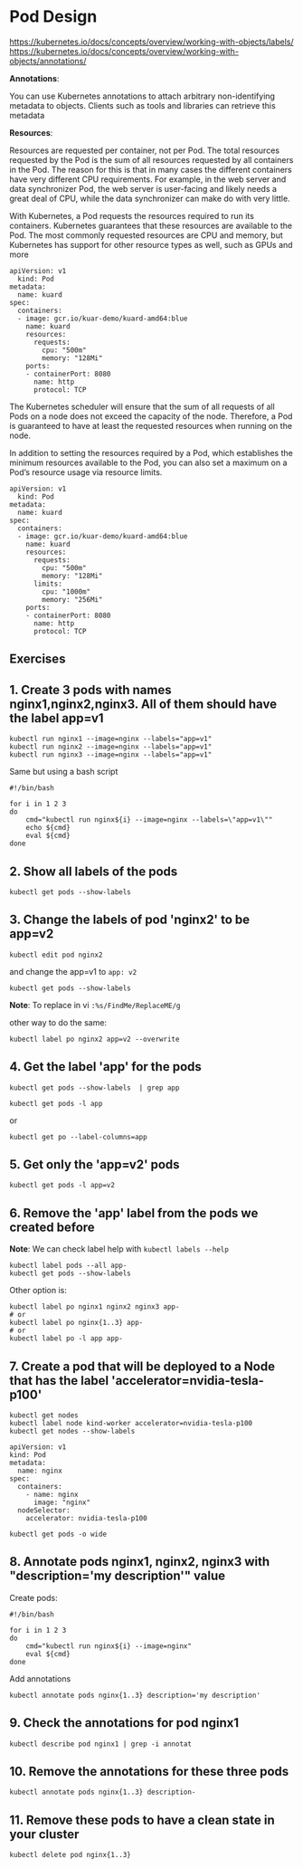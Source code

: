 # Pod Design

https://kubernetes.io/docs/concepts/overview/working-with-objects/labels/
https://kubernetes.io/docs/concepts/overview/working-with-objects/annotations/

**Annotations**:

You can use Kubernetes annotations to attach arbitrary non-identifying metadata to objects. Clients such as tools and libraries can retrieve this metadata

**Resources**:

Resources are requested per container, not per Pod. The total
resources requested by the Pod is the sum of all resources requested
by all containers in the Pod. The reason for this is that in many
cases the different containers have very different CPU requirements.
For example, in the web server and data synchronizer Pod,
the web server is user-facing and likely needs a great deal of CPU,
while the data synchronizer can make do with very little.

With Kubernetes, a Pod requests the resources required to run its containers. Kubernetes
guarantees that these resources are available to the Pod. The most commonly requested resources are CPU and memory, but Kubernetes has support for other
resource types as well, such as GPUs and more

```
apiVersion: v1
  kind: Pod
metadata:
  name: kuard
spec:
  containers:
  - image: gcr.io/kuar-demo/kuard-amd64:blue
    name: kuard
    resources:
      requests:
        cpu: "500m"
        memory: "128Mi"
    ports:
    - containerPort: 8080
      name: http
      protocol: TCP
```

The Kubernetes scheduler will
ensure that the sum of all requests of all Pods on a node does not exceed the capacity
of the node. Therefore, a Pod is guaranteed to have at least the requested resources
when running on the node.

In addition to setting the resources required by a Pod, which establishes the minimum
resources available to the Pod, you can also set a maximum on a Pod’s resource
usage via resource limits.

```
apiVersion: v1
  kind: Pod
metadata:
  name: kuard
spec:
  containers:
  - image: gcr.io/kuar-demo/kuard-amd64:blue
    name: kuard
    resources:
      requests:
        cpu: "500m"
        memory: "128Mi"
      limits:
        cpu: "1000m"
        memory: "256Mi"
    ports:
    - containerPort: 8080
      name: http
      protocol: TCP
```

## Exercises

## 1. Create 3 pods with names nginx1,nginx2,nginx3. All of them should have the label app=v1

```
kubectl run nginx1 --image=nginx --labels="app=v1"
kubectl run nginx2 --image=nginx --labels="app=v1"
kubectl run nginx3 --image=nginx --labels="app=v1"
```

Same but using a bash script

```
#!/bin/bash

for i in 1 2 3
do
    cmd="kubectl run nginx${i} --image=nginx --labels=\"app=v1\""
    echo ${cmd}
    eval ${cmd}
done
```

## 2. Show all labels of the pods

```
kubectl get pods --show-labels   
```

## 3. Change the labels of pod 'nginx2' to be app=v2

```
kubectl edit pod nginx2 
```

and change the app=v1 to `app: v2`

```
kubectl get pods --show-labels  
```

**Note**: To replace in vi `:%s/FindMe/ReplaceME/g`

other way to do the same:

```
kubectl label po nginx2 app=v2 --overwrite
```

## 4. Get the label 'app' for the pods

```
kubectl get pods --show-labels  | grep app 
```

```
kubectl get pods -l app
``` 
or 
```
kubectl get po --label-columns=app
```

## 5. Get only the 'app=v2' pods

```
kubectl get pods -l app=v2
```

## 6. Remove the 'app' label from the pods we created before

**Note**: We can check label help with `kubectl labels --help`

```
kubectl label pods --all app-
kubectl get pods --show-labels
```

Other option is:

```
kubectl label po nginx1 nginx2 nginx3 app-
# or
kubectl label po nginx{1..3} app-
# or
kubectl label po -l app app-
```

## 7. Create a pod that will be deployed to a Node that has the label 'accelerator=nvidia-tesla-p100'

```
kubectl get nodes
kubectl label node kind-worker accelerator=nvidia-tesla-p100
kubectl get nodes --show-labels
```

```
apiVersion: v1
kind: Pod
metadata:
  name: nginx
spec:
  containers:
    - name: nginx
      image: "nginx"
  nodeSelector:
    accelerator: nvidia-tesla-p100
```

```
kubectl get pods -o wide
```

## 8. Annotate pods nginx1, nginx2, nginx3 with "description='my description'" value

Create pods:

```
#!/bin/bash

for i in 1 2 3
do 
    cmd="kubectl run nginx${i} --image=nginx"
    eval ${cmd}
done
```

Add annotations

```
kubectl annotate pods nginx{1..3} description='my description'  
```

## 9. Check the annotations for pod nginx1

```
kubectl describe pod nginx1 | grep -i annotat
```

## 10. Remove the annotations for these three pods

```
kubectl annotate pods nginx{1..3} description-
```

## 11. Remove these pods to have a clean state in your cluster

```
kubectl delete pod nginx{1..3}
```